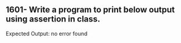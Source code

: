 ## 1601- Write a program to print below output using assertion in class.

Expected Output:
no error found